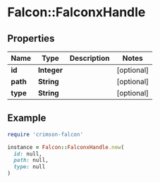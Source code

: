 # Falcon::FalconxHandle

## Properties

| Name | Type | Description | Notes |
| ---- | ---- | ----------- | ----- |
| **id** | **Integer** |  | [optional] |
| **path** | **String** |  | [optional] |
| **type** | **String** |  | [optional] |

## Example

```ruby
require 'crimson-falcon'

instance = Falcon::FalconxHandle.new(
  id: null,
  path: null,
  type: null
)
```

